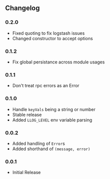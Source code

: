 ## Changelog ##

### 0.2.0 ###
* Fixed quoting to fix logstash issues
* Changed constructor to accept options

### 0.1.2 ###
* Fix global persistance across module usages

### 0.1.1 ###
* Don't treat rpc errors as an Error

### 0.1.0 ###
* Handle `keyVals` being a string or number
* Stable release
* Added `LLOG_LEVEL` env variable parsing

### 0.0.2 ###
* Added handling of `Error`s
* Added shorthand of `(message, error)`

### 0.0.1 ###
* Initial Release

